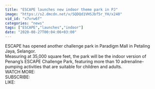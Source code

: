```yaml
---
title: "ESCAPE launches new indoor theme park in PJ"
image: "https://s2.dmcdn.net/v/SQDQd1VHSJbf5r_YH/x240"
vid_id: "x7vrw6f"
categories: "news"
tags: ["ESCAPE","launches","indoor"]
date: "2020-08-27T00:04:06+03:00"
---
```

ESCAPE has opened another challenge park in Paradigm Mall in Petaling Jaya, Selangor.  <br>Measuring at 35,000 square feet, the park will be the indoor version of Penang’s ESCAPE Challenge Park, featuring more than 10 adrenaline-pumping activities that are suitable for children and adults.  <br>WATCH MORE:   <br>SUBSCRIBE:   <br>LIKE: 
